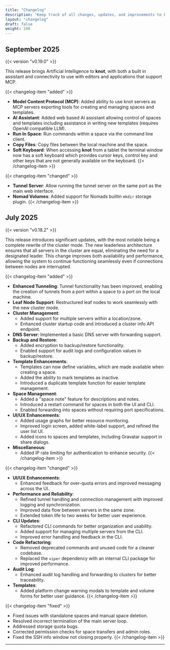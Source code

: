 ```yaml
---
title: "Changelog"
description: "Keep track of all changes, updates, and improvements to knot."
layout: "changelog"
draft: false
weight: 100
---
```


## September 2025

{{< version "v0.19.0" >}}

This release brings Artificial Intelligence to **knot**, with both a built in assistant and connectivity to use with editors and applications that support MCP.

{{< changelog-item "added" >}}
- **Model Content Protocol (MCP)**:
  Added ability to use knot servers as MCP servers exporting tools for creating and managing spaces and templates.
- **AI Assistant**:
  Added web based AI assistant allowing control of spaces and templates including assistance in writing new templates (requires OpenAI compatible LLM).
- **Run In Space**:
  Run commands within a space via the command line client.
- **Copy Files**:
  Copy files between the local machine and the space.
- **Soft Keyboard**:
  When accessing **knot** from a tablet the terminal window now has a soft keyboard which provides cursor keys, control key and other keys that are not generally available on the keyboard.
{{< /changelog-item >}}

{{< changelog-item "changed" >}}
- **Tunnel Server**:
  Allow running the tunnel server on the same port as the main web interface.
- **Nomad Volumes**:
  Added support for Nomads builtin `mkdir` storage plugin.
{{< /changelog-item >}}

## July 2025

{{< version "v0.18.2" >}}

This release introduces significant updates, with the most notable being a complete rewrite of the cluster mode. The new leaderless architecture ensures that all servers in the cluster are equal, eliminating the need for a designated leader. This change improves both availability and performance, allowing the system to continue functioning seamlessly even if connections between nodes are interrupted.

{{< changelog-item "added" >}}
- **Enhanced Tunneling**:
  Tunnel functionality has been improved, enabling the creation of tunnels from a port within a space to a port on the local machine.
- **Leaf Node Support**:
  Restructured leaf nodes to work seamlessly with the new cluster mode.
- **Cluster Management**:
  - Added support for multiple servers within a location/zone.
  - Enhanced cluster startup code and introduced a cluster info API endpoint.
- **DNS Server**:
  Implemented a basic DNS server with forwarding support.
- **Backup and Restore**:
  - Added encryption to backup/restore functionality.
  - Enabled support for audit logs and configuration values in backup/restore.
- **Template Enhancements**:
  - Templates can now define variables, which are made available when creating a space.
  - Added the ability to mark templates as inactive.
  - Introduced a duplicate template function for easier template management.
- **Space Management**:
  - Added a "space note" feature for descriptions and notes.
  - Introduced a restart command for spaces in both the UI and CLI.
  - Enabled forwarding into spaces without requiring port specifications.
- **UI/UX Enhancements**:
  - Added usage graphs for better resource monitoring.
  - Improved login screen, added white-label support, and refined the user list UI.
  - Added icons to spaces and templates, including Gravatar support in share dialogs.
- **Miscellaneous**:
  - Added IP rate limiting for authentication to enhance security.
{{< /changelog-item >}}

{{< changelog-item "changed" >}}
- **UI/UX Enhancements**:
  - Enhanced feedback for over-quota errors and improved messaging across the UI.
- **Performance and Reliability**:
  - Refined tunnel handling and connection management with improved logging and synchronization.
  - Improved data flow between servers in the same zone.
  - Extended token life to two weeks for better user experience.
- **CLI Updates**:
  - Refactored CLI commands for better organization and usability.
  - Added support for managing multiple servers from the CLI.
  - Improved error handling and feedback in the CLI.
- **Code Refactoring**:
  - Removed deprecated commands and unused code for a cleaner codebase.
  - Replaced the `viper` dependency with an internal CLI package for improved performance.
- **Audit Log**:
  - Enhanced audit log handling and forwarding to clusters for better traceability.
- **Templates**:
  - Added platform change warning modals to template and volume forms for better user guidance.
{{< /changelog-item >}}

{{< changelog-item "fixed" >}}
- Fixed issues with standalone spaces and manual space deletion.
- Resolved incorrect termination of the main server loop.
- Addressed storage quota bugs.
- Corrected permission checks for space transfers and admin roles.
- Fixed the SSH info window not closing properly.
{{< /changelog-item >}}

---
